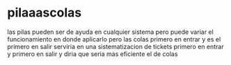 # pilaaascolas
las pilas pueden ser de ayuda en cualquier sistema pero puede variar el funcionamiento en donde aplicarlo 
pero las colas primero en entrar y es el primero en salir serviria en una sistematizacion de tickets primero en entrar 
y primero en salir y diria que seria mas eficiente el de colas
